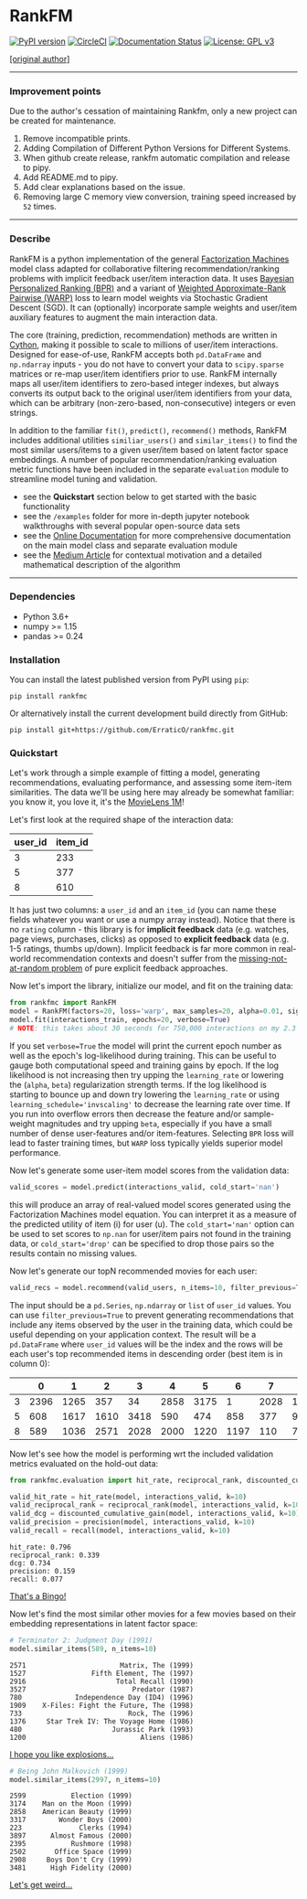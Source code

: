 # RankFM

[![PyPI version](https://badge.fury.io/py/rankfm.svg)](https://badge.fury.io/py/rankfm)
[![CircleCI](https://circleci.com/gh/etlundquist/rankfm.svg?style=shield)](https://circleci.com/gh/etlundquist/rankfm)
[![Documentation Status](https://readthedocs.org/projects/rankfm/badge/?version=latest)](https://rankfm.readthedocs.io/en/latest/?badge=latest)
[![License: GPL v3](https://img.shields.io/badge/License-GPLv3-blue.svg)](https://www.gnu.org/licenses/gpl-3.0)

[[original author]](https://github.com/etlundquist/rankfm/pull/47)

---
### Improvement points
Due to the author's cessation of maintaining Rankfm, only a new project can be created for maintenance.

1. Remove incompatible prints.
2. Adding Compilation of Different Python Versions for Different Systems.
3. When github create release, rankfm automatic compilation and release to pipy.
4. Add README.md to pipy.
5. Add clear explanations based on the issue.
6. Removing large C memory view conversion, training speed increased by `52` times.

---
### Describe
RankFM is a python implementation of the general [Factorization Machines](https://www.csie.ntu.edu.tw/~b97053/paper/Rendle2010FM.pdf) model class adapted for collaborative filtering recommendation/ranking problems with implicit feedback user/item interaction data. It uses [Bayesian Personalized Ranking (BPR)](https://arxiv.org/pdf/1205.2618.pdf) and a variant of [Weighted Approximate-Rank Pairwise (WARP)](http://citeseerx.ist.psu.edu/viewdoc/download?doi=10.1.1.587.3946&rep=rep1&type=pdf) loss to learn model weights via Stochastic Gradient Descent (SGD). It can (optionally) incorporate sample weights and user/item auxiliary features to augment the main interaction data.

The core (training, prediction, recommendation) methods are written in [Cython](https://cython.org/), making it possible to scale to millions of user/item interactions. Designed for ease-of-use, RankFM accepts both `pd.DataFrame` and `np.ndarray` inputs - you do not have to convert your data to `scipy.sparse` matrices or re-map user/item identifiers prior to use. RankFM internally maps all user/item identifiers to zero-based integer indexes, but always converts its output back to the original user/item identifiers from your data, which can be arbitrary (non-zero-based, non-consecutive) integers or even strings.

In addition to the familiar `fit()`, `predict()`, `recommend()` methods, RankFM includes additional utilities `similiar_users()` and `similar_items()` to find the most similar users/items to a given user/item based on latent factor space embeddings. A number of popular recommendation/ranking evaluation metric functions have been included in the separate `evaluation` module to streamline model tuning and validation.

* see the **Quickstart** section below to get started with the basic functionality
* see the `/examples` folder for more in-depth jupyter notebook walkthroughs with several popular open-source data sets
* see the [Online Documentation](https://rankfm.readthedocs.io/en/latest/) for more comprehensive documentation on the main model class and separate evaluation module
* see the [Medium Article](https://towardsdatascience.com/factorization-machines-for-item-recommendation-with-implicit-feedback-data-5655a7c749db) for contextual motivation and a detailed mathematical description of the algorithm

---
### Dependencies
* Python 3.6+
* numpy >= 1.15
* pandas >= 0.24

### Installation

You can install the latest published version from PyPI using `pip`:
```
pip install rankfmc
```
Or alternatively install the current development build directly from GitHub:
```
pip install git+https://github.com/ErraticO/rankfmc.git
```

### Quickstart
Let's work through a simple example of fitting a model, generating recommendations, evaluating performance, and assessing some item-item similarities. The data we'll be using here may already be somewhat familiar: you know it, you love it, it's the [MovieLens 1M](https://grouplens.org/datasets/movielens/1m/)!

Let's first look at the required shape of the interaction data:

| user_id | item_id |
|---------|---------|
| 3       | 233     |
| 5       | 377     |
| 8       | 610     |

It has just two columns: a `user_id` and an `item_id` (you can name these fields whatever you want or use a numpy array instead). Notice that there is no `rating` column - this library is for **implicit feedback** data (e.g. watches, page views, purchases, clicks) as opposed to **explicit feedback** data (e.g. 1-5 ratings, thumbs up/down). Implicit feedback is far more common in real-world recommendation contexts and doesn't suffer from the [missing-not-at-random problem](https://resources.bibblio.org/hubfs/share/2018-01-24-RecSysLDN-Ravelin.pdf) of pure explicit feedback approaches.

Now let's import the library, initialize our model, and fit on the training data:
```python
from rankfmc import RankFM
model = RankFM(factors=20, loss='warp', max_samples=20, alpha=0.01, sigma=0.1, learning_rate=0.1, learning_schedule='invscaling')
model.fit(interactions_train, epochs=20, verbose=True)
# NOTE: this takes about 30 seconds for 750,000 interactions on my 2.3 GHz i5 8GB RAM MacBook
```
If you set `verbose=True` the model will print the current epoch number as well as the epoch's log-likelihood during training. This can be useful to gauge both computational speed and training gains by epoch. If the log likelihood is not increasing then try upping the `learning_rate` or lowering the (`alpha`, `beta`) regularization strength terms. If the log likelihood is starting to bounce up and down try lowering the `learning_rate` or using `learning_schedule='invscaling'` to decrease the learning rate over time. If you run into overflow errors then decrease the feature and/or sample-weight magnitudes and try upping `beta`, especially if you have a small number of dense user-features and/or item-features. Selecting `BPR` loss will lead to faster training times, but `WARP` loss typically yields superior model performance.

Now let's generate some user-item model scores from the validation data:
```python
valid_scores = model.predict(interactions_valid, cold_start='nan')
```
this will produce an array of real-valued model scores generated using the Factorization Machines model equation. You can interpret it as a measure of the predicted utility of item (i) for user (u). The `cold_start='nan'` option can be used to set scores to `np.nan` for user/item pairs not found in the training data, or `cold_start='drop'` can be specified to drop those pairs so the results contain no missing values.

Now let's generate our topN recommended movies for each user:
```python
valid_recs = model.recommend(valid_users, n_items=10, filter_previous=True, cold_start='drop')
```
The input should be a `pd.Series`, `np.ndarray` or `list` of `user_id` values. You can use `filter_previous=True` to prevent generating recommendations that include any items observed by the user in the training data, which could be useful depending on your application context. The result will be a `pd.DataFrame` where `user_id` values will be the index and the rows will be each user's top recommended items in descending order (best item is in column 0):

|   |    0|    1|    2|    3|    4|    5|    6|    7|   8|    9|
|---|-----|-----|-----|-----|-----|-----|-----|-----|----|-----|
|3  | 2396| 1265|  357|   34| 2858| 3175|    1| 2028|  17|  356|
|5  |  608| 1617| 1610| 3418|  590|  474|  858|  377| 924| 1036|
|8  |  589| 1036| 2571| 2028| 2000| 1220| 1197|  110| 780| 1954|

Now let's see how the model is performing wrt the included validation metrics evaluated on the hold-out data:
```python
from rankfmc.evaluation import hit_rate, reciprocal_rank, discounted_cumulative_gain, precision, recall

valid_hit_rate = hit_rate(model, interactions_valid, k=10)
valid_reciprocal_rank = reciprocal_rank(model, interactions_valid, k=10)
valid_dcg = discounted_cumulative_gain(model, interactions_valid, k=10)
valid_precision = precision(model, interactions_valid, k=10)
valid_recall = recall(model, interactions_valid, k=10)
```
```
hit_rate: 0.796
reciprocal_rank: 0.339
dcg: 0.734
precision: 0.159
recall: 0.077
```
[That's a Bingo!](https://www.youtube.com/watch?v=q5pESPQpXxE)

Now let's find the most similar other movies for a few movies based on their embedding representations in latent factor space:
```python
# Terminator 2: Judgment Day (1991)
model.similar_items(589, n_items=10)
```
```
2571                       Matrix, The (1999)
1527                Fifth Element, The (1997)
2916                      Total Recall (1990)
3527                          Predator (1987)
780             Independence Day (ID4) (1996)
1909    X-Files: Fight the Future, The (1998)
733                          Rock, The (1996)
1376     Star Trek IV: The Voyage Home (1986)
480                      Jurassic Park (1993)
1200                            Aliens (1986)
```
[I hope you like explosions...](https://www.youtube.com/watch?v=uENYMZNzg9w)

```python
# Being John Malkovich (1999)
model.similar_items(2997, n_items=10)
```
```
2599           Election (1999)
3174    Man on the Moon (1999)
2858    American Beauty (1999)
3317        Wonder Boys (2000)
223              Clerks (1994)
3897      Almost Famous (2000)
2395           Rushmore (1998)
2502       Office Space (1999)
2908     Boys Don't Cry (1999)
3481      High Fidelity (2000)
```
[Let's get weird...](https://www.youtube.com/watch?v=lIpev8JXJHQ&t=5s)
